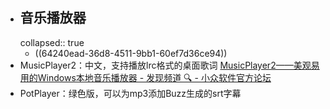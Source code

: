 - ## 音乐播放器
  collapsed:: true
	- ((64240ead-36d8-4511-9bb1-60ef7d36ce94))
- MusicPlayer2：中文，支持播放lrc格式的桌面歌词 [MusicPlayer2——美观易用的Windows本地音乐播放器 - 发现频道 🔍 - 小众软件官方论坛](https://meta.appinn.net/t/topic/12934)
- PotPlayer：绿色版，可以为mp3添加Buzz生成的srt字幕